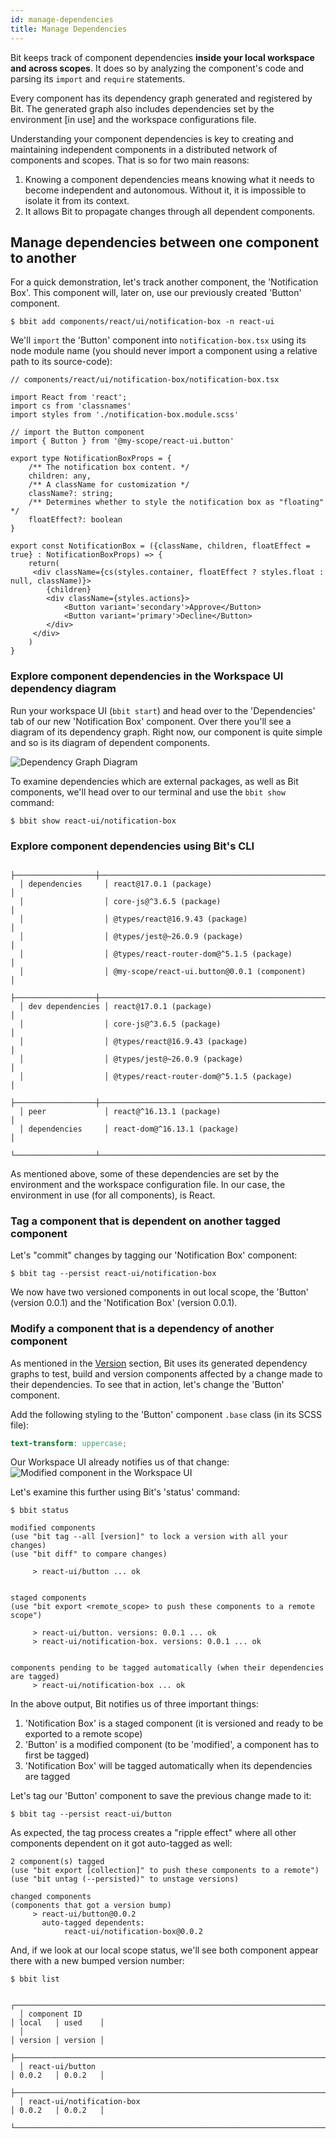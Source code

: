 ```yaml
---
id: manage-dependencies
title: Manage Dependencies
---
```


Bit keeps track of component dependencies __inside your local workspace and across scopes__. It does so by analyzing the component's code and parsing its `import` and `require` statements. 

Every component has its dependency graph generated and registered by Bit. The generated graph also includes dependencies set by the environment [in use] and the workspace configurations file. 

Understanding your component dependencies is key to creating and maintaining independent components in a distributed network of components and scopes. That is so for two main reasons:

1. Knowing a component dependencies means knowing what it needs to become independent and autonomous. Without it, it is impossible to isolate it from its context.
2. It allows Bit to propagate changes through all dependent components.

## Manage dependencies between one component to another
For a quick demonstration, let's track another component, the 'Notification Box'. This component will, later on, use our previously created 'Button' component.

```shell
$ bbit add components/react/ui/notification-box -n react-ui
```

We'll `import` the 'Button' component into `notification-box.tsx` using its node module name (you should never import a component using a relative path to its source-code):

```tsx
// components/react/ui/notification-box/notification-box.tsx

import React from 'react';
import cs from 'classnames'
import styles from './notification-box.module.scss'

// import the Button component
import { Button } from '@my-scope/react-ui.button'

export type NotificationBoxProps = {
    /** The notification box content. */
    children: any,
    /** A className for customization */
    className?: string;
    /** Determines whether to style the notification box as "floating" */
    floatEffect?: boolean
}

export const NotificationBox = ({className, children, floatEffect = true} : NotificationBoxProps) => {
    return(
     <div className={cs(styles.container, floatEffect ? styles.float : null, className)}>
        {children}
        <div className={styles.actions}>
            <Button variant='secondary'>Approve</Button>
            <Button variant='primary'>Decline</Button>
        </div>
     </div>   
    )
}
```
### Explore component dependencies in the Workspace UI dependency diagram
Run your workspace UI (`bbit start`) and head over to the 'Dependencies' tab of our new 'Notification Box' component. Over there you'll see a diagram of its dependency graph. Right now, our component is quite simple and so is its diagram of dependent components. 

![Dependency Graph Diagram](/img/deps-notification-box.png)

To examine dependencies which are external packages, as well as Bit components, we'll head over to our terminal and use the `bbit show` command:

```shell
$ bbit show react-ui/notification-box
```
### Explore component dependencies using Bit's CLI
```shell
  ├──────────────────┼───────────────────────────────────────────────────────┤
  │ dependencies     │ react@17.0.1 (package)                                │
  │                  │ core-js@^3.6.5 (package)                              │
  │                  │ @types/react@16.9.43 (package)                        │
  │                  │ @types/jest@~26.0.9 (package)                         │
  │                  │ @types/react-router-dom@^5.1.5 (package)              │
  │                  │ @my-scope/react-ui.button@0.0.1 (component)           │
  ├──────────────────┼───────────────────────────────────────────────────────┤
  │ dev dependencies │ react@17.0.1 (package)                                │
  │                  │ core-js@^3.6.5 (package)                              │
  │                  │ @types/react@16.9.43 (package)                        │
  │                  │ @types/jest@~26.0.9 (package)                         │
  │                  │ @types/react-router-dom@^5.1.5 (package)              │
  ├──────────────────┼───────────────────────────────────────────────────────┤
  │ peer             │ react@^16.13.1 (package)                              │
  │ dependencies     │ react-dom@^16.13.1 (package)                          │
  └──────────────────┴───────────────────────────────────────────────────────┘
  ```
As mentioned above, some of these dependencies are set by the environment and the workspace configuration file. In our case, the environment in use (for all components), is React.

### Tag a component that is dependent on another tagged component
Let's "commit" changes by tagging our 'Notification Box' component:

```shell
$ bbit tag --persist react-ui/notification-box
```

We now have two versioned components in out local scope, the 'Button' (version 0.0.1) and the 'Notification Box' (version 0.0.1).

### Modify a component that is a dependency of another component
As mentioned in the [Version](/docs/getting-started/version#2-sets-a-new-version-for-the-tagged-component) section, Bit uses its generated dependency graphs to test, build and version components affected by a change made to their dependencies. To see that in action, let's change the 'Button' component.

Add the following styling to the 'Button' component `.base` class (in its SCSS file):

```scss
text-transform: uppercase;
```

Our Workspace UI already notifies us of that change:
![Modified component in the Workspace UI](/img/ws-ui-button-modified.png)

Let's examine this further using Bit's 'status' command:

```shell
$ bbit status
```

```shell
modified components
(use "bit tag --all [version]" to lock a version with all your changes)
(use "bit diff" to compare changes)

     > react-ui/button ... ok
                         

staged components
(use "bit export <remote_scope> to push these components to a remote scope")

     > react-ui/button. versions: 0.0.1 ... ok
     > react-ui/notification-box. versions: 0.0.1 ... ok
                         

components pending to be tagged automatically (when their dependencies are tagged)
     > react-ui/notification-box ... ok
```

In the above output, Bit notifies us of three important things:

1. 'Notification Box' is a staged component (it is versioned and ready to be exported to a remote scope)
2. 'Button' is a modified component (to be 'modified', a component has to first be tagged)
3. 'Notification Box' will be tagged automatically when its dependencies are tagged

Let's tag our 'Button' component to save the previous change made to it:

```shell
$ bbit tag --persist react-ui/button
```

As expected, the tag process creates a "ripple effect" where all other components dependent on it got auto-tagged as well:

```shell
2 component(s) tagged
(use "bit export [collection]" to push these components to a remote")
(use "bit untag (--persisted)" to unstage versions)

changed components
(components that got a version bump)
     > react-ui/button@0.0.2
       auto-tagged dependents:
            react-ui/notification-box@0.0.2
```

And, if we look at our local scope status, we'll see both component appear there with a new bumped version number:

```shell
$ bbit list
```

```shell
  ┌──────────────────────────────────────────────────────────────────────┬─────────┬─────────┐
  │ component ID                                                         │ local   │ used    │
  │                                                                      │ version │ version │
  ├──────────────────────────────────────────────────────────────────────┼─────────┼─────────┤
  │ react-ui/button                                                      │ 0.0.2   │ 0.0.2   │
  ├──────────────────────────────────────────────────────────────────────┼─────────┼─────────┤
  │ react-ui/notification-box                                            │ 0.0.2   │ 0.0.2   │
  └──────────────────────────────────────────────────────────────────────┴─────────┴─────────┘
```
 

